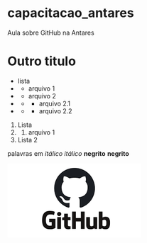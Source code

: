 # capacitacao_antares
Aula sobre GitHub na Antares

# Outro titulo

* lista
* * arquivo 1
* * arquivo 2
* * * arquivo 2.1
* * * arquivo 2.2

1. Lista
1. 1. arquivo 1
2. Lista 2

palavras em *itálico* _itálico_ **negrito** __negrito__

![Texto da Imagem](images/download.png)
